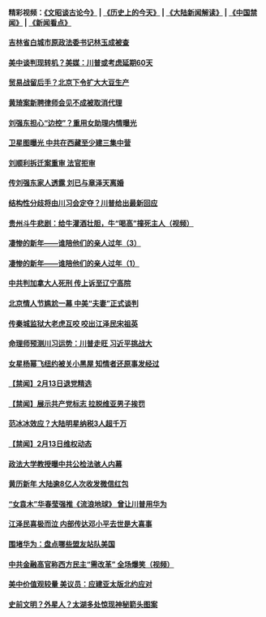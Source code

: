 #### 精彩视频：[《文昭谈古论今》](http://45.76.195.252/wenzhao) | [《历史上的今天》](http://45.76.195.252/today-in-history) | [《大陆新闻解读》](http://45.76.195.252/ntdtv-comedy) | [《中国禁闻》](http://45.76.195.252/ntdtv-news) | [《新闻看点》](http://45.76.195.252/news-insight) 

 #### [吉林省白城市原政法委书记林玉成被查](../pages/prog204/a102511910.md?t=02141837) 


#### [美中谈判现转机？美媒：川普或考虑延期60天](../pages/prog204/a102511793.md?t=02141837) 

#### [贸易战留后手？北京下令扩大大豆生产](../pages/prog204/a102511805.md?t=02141837) 

#### [黄琦案新聘律师会见不成被取消代理](../pages/prog204/a102511798.md?t=02141837) 

#### [刘强东担心“边控”？重用女助理内情曝光](../pages/prog204/a102511723.md?t=02141837) 

#### [卫星图曝光 中共在西藏至少建三集中营](../pages/prog204/a102511781.md?t=02141837) 

#### [刘顺利拆迁案重审 法官拒审](../pages/prog204/a102511775.md?t=02141837) 

#### [传刘强东家人透露  刘已与章泽天离婚](../pages/prog204/a102511706.md?t=02141837) 

#### [结构性分歧将由川习会定夺？川普给出最新回应](../pages/prog204/a102511192.md?t=02141837) 

#### [贵州斗牛悲剧：给牛灌酒壮胆，牛“喝高”撞死主人（视频）](../pages/prog204/a102511679.md?t=02141837) 

#### [凄惨的新年——谁陪他们的亲人过年（3）](../pages/prog204/a102511698.md?t=02141837) 

#### [凄惨的新年——谁陪他们的亲人过年（1）](../pages/prog204/a102511682.md?t=02141837) 

#### [中共判加拿大人死刑 传上诉至辽宁高院](../pages/prog204/a102511525.md?t=02141837) 

#### [北京情人节尴尬一幕 中美“夫妻”正式谈判](../pages/prog204/a102511668.md?t=02141837) 

#### [传秦城监狱大老虎互咬 咬出江泽民宋祖英](../pages/prog204/a102510883.md?t=02141837) 

#### [命理师预测川习运势：川普走旺  习近平挑战大](../pages/prog204/a102511492.md?t=02141837) 

#### [女星杨幂飞纽约被关小黑屋 知情者还原事发经过](../pages/prog204/a102511425.md?t=02141837) 

#### [【禁闻】2月13日退党精选](../pages/prog204/a102511451.md?t=02141837) 

#### [【禁闻】展示共产党标志 拉脱维亚男子挨罚](../pages/prog204/a102511390.md?t=02141837) 

#### [范冰冰效应？大陆明星纳税3人超千万](../pages/prog204/a102511309.md?t=02141837) 

#### [【禁闻】2月13日维权动态](../pages/prog204/a102511344.md?t=02141837) 

#### [政法大学教授曝中共公检法骇人内幕](../pages/prog204/a102511286.md?t=02141837) 

#### [黄历新年 大陆逾8亿人次收发微信红包](../pages/prog204/a102511003.md?t=02141837) 

#### [“女袁木”华春莹强推《流浪地球》 曾让川普用华为](../pages/prog204/a102511252.md?t=02141837) 

#### [江泽民喜极而泣 内部传达邓小平去世是大喜事](../pages/prog204/a102510822.md?t=02141837) 

#### [围堵华为：盘点哪些盟友站队美国](../pages/prog204/a102511180.md?t=02141837) 

#### [中共金融高官称西方民主“需改革” 全场爆笑（视频）](../pages/prog204/a102511119.md?t=02141837) 

#### [美中价值观较量 美议员：应建亚太版北约应对](../pages/prog204/a102511138.md?t=02141837) 

#### [史前文明？外星人？太湖多处惊现神秘箭头图案](../pages/prog204/a102511143.md?t=02141837) 

